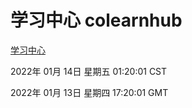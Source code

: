 # 学习中心 colearnhub
[学习中心](http://59.174.26.63:56308/colearnhub/)

2022年 01月 14日 星期五 01:20:01 CST

2022年 01月 13日 星期四 17:20:01 GMT
